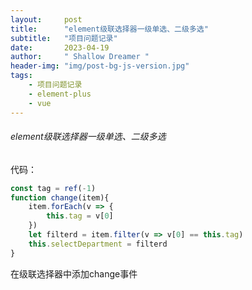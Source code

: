 ```yaml
---
layout:     post
title:      "element级联选择器一级单选、二级多选"
subtitle:   "项目问题记录"
date:       2023-04-19
author:     " Shallow Dreamer "
header-img: "img/post-bg-js-version.jpg"
tags:
    - 项目问题记录
    - element-plus
    - vue
---
```


###### element级联选择器一级单选、二级多选

代码：

```js
const tag = ref(-1)
function change(item){
    item.forEach(v => {
        this.tag = v[0]
    })
    let filterd = item.filter(v => v[0] == this.tag)
    this.selectDepartment = filterd
}
```

在级联选择器中添加change事件
